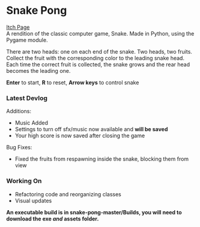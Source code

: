 # Snake Pong 
<a href="https://soeyzandiego.itch.io/snake-pong">Itch Page</a><br>
A rendition of the classic computer game, Snake. Made in Python, using the Pygame module.

There are two heads: one on each end of the snake. Two heads, two fruits. Collect the fruit with the corresponding color to the leading snake head. Each time the correct fruit is collected, the snake grows and the rear head becomes the leading one.

<b>Enter</b> to start, <b>R</b> to reset, <b>Arrow keys</b> to control snake

### Latest Devlog
Additions:
  - Music Added
  - Settings to turn off sfx/music now available and <b>will be saved</b>
  - Your high score is now saved after closing the game

Bug Fixes:
  - Fixed the fruits from respawning inside the snake, blocking them from view

### Working On
  - Refactoring code and reorganizing classes
  - Visual updates


<b>An executable build is in snake-pong-master/Builds, you will need to download the exe <em>and</em> assets folder.</b>
